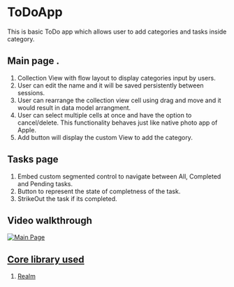 # ToDoApp

This is basic ToDo app which allows user to add categories and tasks inside category.

## Main page .

1. Collection View with flow layout to display categories input by users.
2. User can edit the name and it will be saved persistently between sessions.
3. User can rearrange the collection view cell using drag and move and it would result in data model arrangment.
4. User can select multiple cells at once and have the option to cancel/delete. This functionality behaves just like native photo app of Apple.
5. Add button will display the custom View to add the category.

## Tasks page

1. Embed custom segmented control to navigate between All, Completed and Pending tasks.
2. Button to represent the state of completness of the task.
3. StrikeOut the task if its completed.

## Video walkthrough

<a href="1"><img src="https://media.giphy.com/media/3o751YP6fud33YuZ5C/giphy.gif" title="Main Page"/>


##  Core library used

1. Realm
